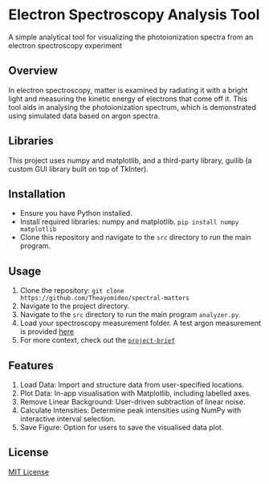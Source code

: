 # Electron Spectroscopy Analysis Tool
A simple analytical tool for visualizing the photoionization spectra from an electron spectroscopy experiment

## Overview
In electron spectroscopy, matter is examined by radiating it with a bright light and measuring the kinetic energy of electrons that come off it. This tool aids in analysing the photoionization spectrum, which is demonstrated using simulated data based on argon spectra.

## Libraries
This project uses numpy and matplotlib, and a third-party library, guilib (a custom GUI library built on top of TkInter).

## Installation
- Ensure you have Python installed.
- Install required libraries: numpy and matplotlib.
  `pip install numpy matplotlib`
- Clone this repository and navigate to the `src` directory to run the main program.

## Usage
1. Clone the repository:
   `git clone https://github.com/Theayomideo/spectral-matters`
2. Navigate to the project directory.
3. Navigate to the `src` directory to run the main program `analyzer.py`.
4. Load your spectroscopy measurement folder. A test argon measurement is provided [here](./data/test-data)
5. For more context, check out the [`project-brief`](./project-brief.md)

## Features
1. Load Data: Import and structure data from user-specified locations.
2. Plot Data: In-app visualisation with Matplotlib, including labelled axes.
3. Remove Linear Background: User-driven subtraction of linear noise.
4. Calculate Intensities: Determine peak intensities using NumPy with interactive interval selection.
5. Save Figure: Option for users to save the visualised data plot.

## License
[MIT License](LICENSE)
